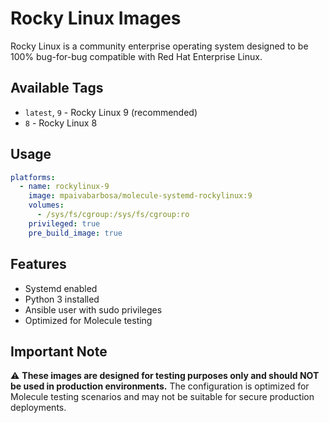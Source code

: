 # Rocky Linux Images

Rocky Linux is a community enterprise operating system designed to be 100% bug-for-bug compatible with Red Hat Enterprise Linux.

## Available Tags

- `latest`, `9` - Rocky Linux 9 (recommended)
- `8` - Rocky Linux 8

## Usage

```yaml
platforms:
  - name: rockylinux-9
    image: mpaivabarbosa/molecule-systemd-rockylinux:9
    volumes:
      - /sys/fs/cgroup:/sys/fs/cgroup:ro
    privileged: true
    pre_build_image: true
```

## Features

- Systemd enabled
- Python 3 installed
- Ansible user with sudo privileges
- Optimized for Molecule testing

## Important Note

⚠️ **These images are designed for testing purposes only and should NOT be used in production environments.** The configuration is optimized for Molecule testing scenarios and may not be suitable for secure production deployments.